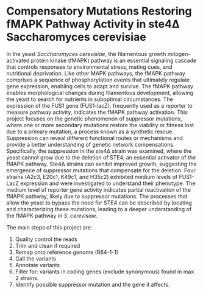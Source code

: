 # Compensatory Mutations Restoring fMAPK Pathway Activity in ste4Δ Saccharomyces cerevisiae

In the yeast _Saccharomyces cerevisiae_, the filamentous growth mitogen-activated protein kinase (fMAPK) pathway is an essential signaling cascade that controls responses to environmental stress, mating cues, and nutritional deprivation. Like other MAPK pathways, the fMAPK pathway comprises a sequence of phosphorylation events that ultimately regulate gene expression, enabling cells to adapt and survive. The fMAPK pathway enables morphological changes during filamentous development, allowing the yeast to search for nutrients in suboptimal circumstances. The expression of the FUS1 gene (FUS1-lacZ), frequently used as a reporter to measure pathway activity, indicates the fMAPK pathway activation. This project focuses on the genetic phenomenon of suppressor mutations, where one or more secondary mutations restore the viability or fitness lost due to a primary mutation, a process known as a synthetic rescue. Suppression can reveal different functional routes or mechanisms and provide a better understanding of genetic network compensations. Specifically, the suppression in the ste4Δ strain was examined, where the yeast cannot grow due to the deletion of STE4, an essential activator of the fMAPK pathway. Ste4Δ strains can exhibit improved growth, suggesting the emergence of suppressor mutations that compensate for the deletion. Four strains (A2c3, E20c1, K49c1, and H35c2) exhibited medium levels of FUS1-LacZ expression and were investigated to understand their phenotype. The medium level of reporter gene activity indicates partial reactivation of the fMAPK pathway, likely due to suppressor mutations. The processes that allow the yeast to bypass the need for STE4 can be described by locating and characterizing these mutations, leading to a deeper understanding of the fMAPK pathway in _S. cerevisiae_.

The main steps of this project are: 
  1) Quality control the reads
  2) Trim and clean if required
  3) Remap onto reference genome (R64-1-1)
  4) Call the variants
  5) Annotate variants
  6) Filter for: variants in coding genes (exclude synonymous) found in max 2 strains.
  7) Identify possible suppressor mutation and the gene it affects.
